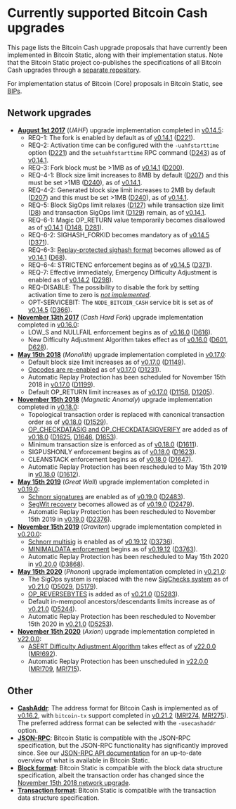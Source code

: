 Currently supported Bitcoin Cash upgrades
=========================================

This page lists the Bitcoin Cash upgrade proposals that have currently been implemented in Bitcoin Static, along with their implementation status. Note that the Bitcoin Static project co-publishes the specifications of all Bitcoin Cash upgrades through a [separate repository](https://upgradespecs.bitcoincashnode.org).

For implementation status of Bitcoin (Core) proposals in Bitcoin Static, see [BIPs](bips.md).

Network upgrades
----------------

* **[August 1st 2017](https://upgradespecs.bitcoincashnode.org/uahf-technical-spec/)** (*UAHF*) upgrade implementation completed in [v0.14.5](release-notes/release-notes-0.14.5.md):
    * REQ-1: The fork is enabled by default as of [v0.14.1](release-notes/release-notes-0.14.1.md) ([D221](https://gitlab.com/bitcoin-cash-node/bitcoin-cash-node/-/commit/c2399c92935ef13f0d9e2f972eeb8455a8e787a2)).
    * REQ-2: Activation time can be configured with the `-uahfstarttime` option ([D221](https://gitlab.com/bitcoin-cash-node/bitcoin-cash-node/-/commit/c2399c92935ef13f0d9e2f972eeb8455a8e787a2)) and the `setuahfstarttime` RPC command ([D243](https://gitlab.com/bitcoin-cash-node/bitcoin-cash-node/-/commit/cbdaf5b22f6183f4d07f79d5079cc1de72ce4daf)) as of [v0.14.1](release-notes/release-notes-0.14.1.md).
    * REQ-3: Fork block must be >1MB as of [v0.14.1](release-notes/release-notes-0.14.1.md) ([D200](https://gitlab.com/bitcoin-cash-node/bitcoin-cash-node/-/commit/6c6719b09f06ae4ac631d0e74d31001cdfc9fd1f)).
    * REQ-4-1: Block size limit increases to 8MB by default ([D207](https://gitlab.com/bitcoin-cash-node/bitcoin-cash-node/-/commit/00cb8ae2a2389d9e2b1f6861b238ca025911fe97)) and this must be set >1MB ([D240](https://gitlab.com/bitcoin-cash-node/bitcoin-cash-node/-/commit/0636ab3cc0602e45ed0316aebccddc7ca69f6bcf)), as of [v0.14.1](release-notes/release-notes-0.14.1.md).
    * REQ-4-2: Generated block size limit increases to 2MB by default ([D207](https://gitlab.com/bitcoin-cash-node/bitcoin-cash-node/-/commit/00cb8ae2a2389d9e2b1f6861b238ca025911fe97)) and this must be set >1MB ([D240](https://gitlab.com/bitcoin-cash-node/bitcoin-cash-node/-/commit/0636ab3cc0602e45ed0316aebccddc7ca69f6bcf)), as of [v0.14.1](release-notes/release-notes-0.14.1.md).
    * REQ-5: Block SigOps limit relaxes ([D127](https://gitlab.com/bitcoin-cash-node/bitcoin-cash-node/-/commit/5a42f155ffc30b89065befca458ffdb842524544)) while transaction size limit ([D8](https://gitlab.com/bitcoin-cash-node/bitcoin-cash-node/-/commit/48dc7934dc0b09260d89662f7604f9d5309ae52e)) and transaction SigOps limit ([D129](https://gitlab.com/bitcoin-cash-node/bitcoin-cash-node/-/commit/1af54d43495463c22d906da98a28317895e545ed)) remain, as of [v0.14.1](release-notes/release-notes-0.14.1.md).
    * REQ-6-1: Magic OP_RETURN value temporarily becomes disallowed as of [v0.14.1](release-notes/release-notes-0.14.1.md) ([D148](https://gitlab.com/bitcoin-cash-node/bitcoin-cash-node/-/commit/cddb1bbbe6c934a57ce49f286d72cb027830cd8a), [D281](https://gitlab.com/bitcoin-cash-node/bitcoin-cash-node/-/commit/69ef458403a5f9cf7106ed288e282fcf6d08c89b)).
    * REQ-6-2: SIGHASH_FORKID becomes mandatory as of [v0.14.5](release-notes/release-notes-0.14.5.md) ([D371](https://gitlab.com/bitcoin-cash-node/bitcoin-cash-node/-/commit/e49826c1fcc36e5ae26de0ad4d06e2063a759e73)).
    * REQ-6-3: [Replay-protected sighash format](https://upgradespecs.bitcoincashnode.org/replay-protected-sighash/) becomes allowed as of [v0.14.1](release-notes/release-notes-0.14.1.md) ([D68](https://gitlab.com/bitcoin-cash-node/bitcoin-cash-node/-/commit/db6218a119dda2ed09d42bb45e44abff9810d7ec#4991ff4d3409dea6845eb786eea9b14f5b78b1cd)).
    * REQ-6-4: STRICTENC enforcement begins as of [v0.14.5](release-notes/release-notes-0.14.5.md) ([D371](https://gitlab.com/bitcoin-cash-node/bitcoin-cash-node/-/commit/e49826c1fcc36e5ae26de0ad4d06e2063a759e73)).
    * REQ-7: Effective immediately, Emergency Difficulty Adjustment is enabled as of [v0.14.2](release-notes/release-notes-0.14.2.md) ([D298](https://gitlab.com/bitcoin-cash-node/bitcoin-cash-node/-/commit/7ad1105f43d7bff158d4b5c882ab9bf1b74d6cce)).
    * REQ-DISABLE: The possibility to disable the fork by setting activation time to zero is *[not implemented](https://reviews.bitcoinabc.org/T54)*.
    * OPT-SERVICEBIT: The `NODE_BITCOIN_CASH` service bit is set as of [v0.14.5](release-notes/release-notes-0.14.5.md) ([D366](https://gitlab.com/bitcoin-cash-node/bitcoin-cash-node/-/commit/bfd7b2222ef07b96dd4868d2c04130193da3468e)).
* **[November 13th 2017](https://upgradespecs.bitcoincashnode.org/nov-13-hardfork-spec/)** (*Cash Hard Fork*) upgrade implementation completed in [v0.16.0](release-notes/release-notes-0.16.0.md):
    * LOW_S and NULLFAIL enforcement begins as of [v0.16.0](release-notes/release-notes-0.16.0.md) ([D616](https://gitlab.com/bitcoin-cash-node/bitcoin-cash-node/-/commit/aeb72d7f3c737947090884390fbe28d00e4e0621)).
    * New Difficulty Adjustment Algorithm takes effect as of [v0.16.0](release-notes/release-notes-0.16.0.md) ([D601](https://github.com/Bitcoin-ABC/bitcoin-abc/commit/be51cf295c239ff6395a0aa67a3e13906aca9cb2), [D628](https://github.com/Bitcoin-ABC/bitcoin-abc/commit/18dc8bb907091d69f4887560ab2e4cfbc19bae77)).
* **[May 15th 2018](https://upgradespecs.bitcoincashnode.org/may-2018-hardfork/)** (*Monolith*) upgrade implementation completed in [v0.17.0](release-notes/release-notes-0.17.0.md):
    * Default block size limit increases as of [v0.17.0](release-notes/release-notes-0.17.0.md) ([D1149](https://gitlab.com/bitcoin-cash-node/bitcoin-cash-node/-/commit/699f4b867318486b915bd2d3b2102fb49ec652f1)).
    * [Opcodes are re-enabled](https://upgradespecs.bitcoincashnode.org/may-2018-reenabled-opcodes/) as of [v0.17.0](release-notes/release-notes-0.17.0.md) ([D1231](https://gitlab.com/bitcoin-cash-node/bitcoin-cash-node/-/commit/f103591b993fef4359819bd1fb956f47e7b540e2)).
    * Automatic Replay Protection has been scheduled for November 15th 2018 in [v0.17.0](release-notes/release-notes-0.17.0.md) ([D1199](https://gitlab.com/bitcoin-cash-node/bitcoin-cash-node/-/commit/db0e07afa96e965c9ec3e70b794009c02be48198)).
    * Default OP_RETURN limit increases as of [v0.17.0](release-notes/release-notes-0.17.0.md) ([D1158](https://gitlab.com/bitcoin-cash-node/bitcoin-cash-node/-/commit/cbf4410912f6512e481f15270329683d4d4378d4), [D1205](https://gitlab.com/bitcoin-cash-node/bitcoin-cash-node/-/commit/0d1b49c9f37f8549540521e6e02a27c261c6da5a)).
* **[November 15th 2018](https://upgradespecs.bitcoincashnode.org/2018-nov-upgrade/)** (*Magnetic Anomaly*) upgrade implementation completed in [v0.18.0](release-notes/release-notes-0.18.0.md):
    * Topological transaction order is replaced with canonical transaction order as of [v0.18.0](release-notes/release-notes-0.18.0.md) ([D1529](https://gitlab.com/bitcoin-cash-node/bitcoin-cash-node/-/commit/ee51761f7792776ddde50aaa0c700aea2529fa3c)).
    * [OP_CHECKDATASIG and OP_CHECKDATASIGVERIFY](https://upgradespecs.bitcoincashnode.org/op_checkdatasig/) are added as of [v0.18.0](release-notes/release-notes-0.18.0.md) ([D1625](https://gitlab.com/bitcoin-cash-node/bitcoin-cash-node/-/commit/13eb8667a8073ee39f61039bbf3c7a172784a523), [D1646](https://gitlab.com/bitcoin-cash-node/bitcoin-cash-node/-/commit/bcaa59bb2fbeec1811696a99a1dddf9530126b1c), [D1653](https://gitlab.com/bitcoin-cash-node/bitcoin-cash-node/-/commit/497a1b485ba930c39ce9132d7202137cfec8298f)).
    * Minimum transaction size is enforced as of [v0.18.0](release-notes/release-notes-0.18.0.md) ([D1611](https://gitlab.com/bitcoin-cash-node/bitcoin-cash-node/-/commit/de3668a2b57239c2a223900d7e96158a6af72ab4)).
    * SIGPUSHONLY enforcement begins as of [v0.18.0](release-notes/release-notes-0.18.0.md) ([D1623](https://gitlab.com/bitcoin-cash-node/bitcoin-cash-node/-/commit/4714cd3622565b35d08fa71d932482ad760cc0ba)).
    * CLEANSTACK enforcement begins as of [v0.18.0](release-notes/release-notes-0.18.0.md) ([D1647](https://gitlab.com/bitcoin-cash-node/bitcoin-cash-node/-/commit/073d453b4ae71b0744e4b1b723066373a3b80acb)).
    * Automatic Replay Protection has been rescheduled to May 15th 2019 in [v0.18.0](release-notes/release-notes-0.18.0.md) ([D1612](https://gitlab.com/bitcoin-cash-node/bitcoin-cash-node/-/commit/92da404962ccc0ddaf067b94523fcdf315f44233)).
* **[May 15th 2019](https://upgradespecs.bitcoincashnode.org/2019-05-15-upgrade/)** (*Great Wall*) upgrade implementation completed in [v0.19.0](release-notes/release-notes-0.19.0.md):
    * [Schnorr signatures](https://upgradespecs.bitcoincashnode.org/2019-05-15-schnorr/) are enabled as of [v0.19.0](release-notes/release-notes-0.19.0.md) ([D2483](https://gitlab.com/bitcoin-cash-node/bitcoin-cash-node/-/commit/6bb69585f3265e99d01d4fdd5fe7d48b2ee4e557)).
    * [SegWit recovery](https://upgradespecs.bitcoincashnode.org/2019-05-15-segwit-recovery/) becomes allowed as of [v0.19.0](release-notes/release-notes-0.19.0.md) ([D2479](https://gitlab.com/bitcoin-cash-node/bitcoin-cash-node/-/commit/f19955048697770a9743458f823a6c84d8140ac4)).
    * Automatic Replay Protection has been rescheduled to November 15th 2019 in [v0.19.0](release-notes/release-notes-0.19.0.md) ([D2376](https://gitlab.com/bitcoin-cash-node/bitcoin-cash-node/-/commit/31427f585a5c2a2de5dcde2c041928fcdc5e7e0a)).
* **[November 15th 2019](https://upgradespecs.bitcoincashnode.org/2019-11-15-upgrade/)** (*Graviton*) upgrade implementation completed in [v0.20.0](release-notes/release-notes-0.20.0.md):
    * [Schnorr multisig](https://upgradespecs.bitcoincashnode.org/2019-11-15-schnorrmultisig/) is enabled as of [v0.19.12](release-notes/release-notes-0.19.12.md) ([D3736](https://gitlab.com/bitcoin-cash-node/bitcoin-cash-node/-/commit/2a1e1d244b1b31ac5b4a800bf085578b85a6af9f)).
    * [MINIMALDATA enforcement](https://upgradespecs.bitcoincashnode.org/2019-11-15-minimaldata/) begins as of [v0.19.12](release-notes/release-notes-0.19.12.md) ([D3763](https://gitlab.com/bitcoin-cash-node/bitcoin-cash-node/-/commit/38d64b15884bcc0cd2e84ecc7c0fd9b3d2a50930)).
    * Automatic Replay Protection has been rescheduled to May 15th 2020 in [v0.20.0](release-notes/release-notes-0.20.0.md) ([D3868](https://gitlab.com/bitcoin-cash-node/bitcoin-cash-node/-/commit/65a6198254ac142dd87d3b8b6edafc49c9ef0a9c)).
* **[May 15th 2020](https://upgradespecs.bitcoincashnode.org/2020-05-15-upgrade/)** (*Phonon*) upgrade implementation completed in [v0.21.0](release-notes/release-notes-0.21.0.md):
    * The SigOps system is replaced with the new [SigChecks system](https://upgradespecs.bitcoincashnode.org/2020-05-15-sigchecks/) as of [v0.21.0](release-notes/release-notes-0.21.0.md) ([D5029](https://gitlab.com/bitcoin-cash-node/bitcoin-cash-node/-/commit/0cfa675d41f9fdb461bb8d67ca5f0fe524a57c3a), [D5179](https://gitlab.com/bitcoin-cash-node/bitcoin-cash-node/-/commit/276a95b8710e9202c8cc9346987f2df2aa83d72f)).
    * [OP_REVERSEBYTES](https://upgradespecs.bitcoincashnode.org/2020-05-15-op_reversebytes/) is added as of [v0.21.0](release-notes/release-notes-0.21.0.md) ([D5283](https://gitlab.com/bitcoin-cash-node/bitcoin-cash-node/-/commit/9bd868e48eb0cc63063fd1776d2e84277a510a6b)).
    * Default in-mempool ancestors/descendants limits increase as of [v0.21.0](release-notes/release-notes-0.21.0.md) ([D5244](https://gitlab.com/bitcoin-cash-node/bitcoin-cash-node/-/commit/3a535f346e0b66cefddc47e8f8b9328b50e91f94)).
    * Automatic Replay Protection has been rescheduled to November 15th 2020 in [v0.21.0](release-notes/release-notes-0.21.0.md) ([D5253](https://gitlab.com/bitcoin-cash-node/bitcoin-cash-node/-/commit/c4fd03771c42f9955ae938c0325687215b1aac4d)).
* **[November 15th 2020](https://upgradespecs.bitcoincashnode.org/2020-11-15-upgrade/)** (*Axion*) upgrade implementation completed in [v22.0.0](release-notes/release-notes-22.0.0.md):
    * [ASERT Difficulty Adjustment Algorithm](https://upgradespecs.bitcoincashnode.org/2020-11-15-asert/) takes effect as of [v22.0.0](release-notes/release-notes-22.0.0.md) ([MR!692](https://gitlab.com/bitcoin-cash-node/bitcoin-cash-node/-/merge_requests/692)).
    * Automatic Replay Protection has been unscheduled in [v22.0.0](release-notes/release-notes-22.0.0.md) ([MR!709](https://gitlab.com/bitcoin-cash-node/bitcoin-cash-node/-/merge_requests/709), [MR!715](https://gitlab.com/bitcoin-cash-node/bitcoin-cash-node/-/merge_requests/715)).

Other
-----

* **[CashAddr](https://upgradespecs.bitcoincashnode.org/cashaddr/)**: The address format for Bitcoin Cash is implemented as of [v0.16.2](release-notes/release-notes-0.16.2.md), with `bitcoin-tx` support completed in [v0.21.2](release-notes/release-notes-0.21.2.md) ([MR!274](https://gitlab.com/bitcoin-cash-node/bitcoin-cash-node/-/merge_requests/274), [MR!275](https://gitlab.com/bitcoin-cash-node/bitcoin-cash-node/-/merge_requests/275)). The preferred address format can be selected with the `-usecashaddr` option.
* **[JSON-RPC](https://upgradespecs.bitcoincashnode.org/JSON-RPC/)**: Bitcoin Static is compatible with the JSON-RPC specification, but the JSON-RPC functionality has significantly improved since. See our [JSON-RPC API documentation](json-rpc/README.md) for an up-to-date overview of what is available in Bitcoin Static.
* **[Block format](https://upgradespecs.bitcoincashnode.org/block/)**: Bitcoin Static is compatible with the block data structure specification, albeit the transaction order has changed since the [November 15th 2018 network upgrade](https://upgradespecs.bitcoincashnode.org/2018-nov-upgrade/).
* **[Transaction format](https://upgradespecs.bitcoincashnode.org/transaction/)**: Bitcoin Static is compatible with the transaction data structure specification.

